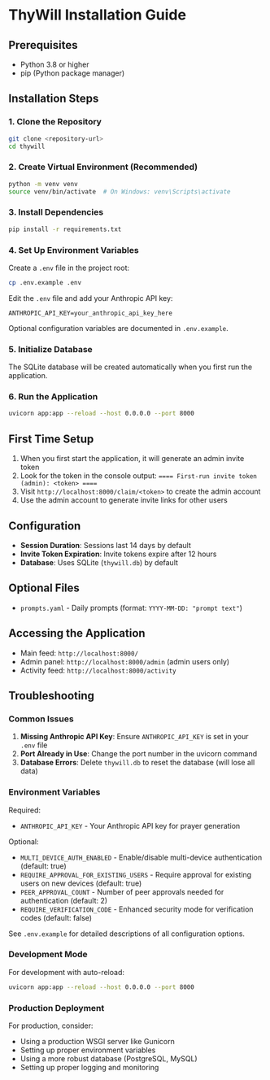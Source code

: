# ThyWill Installation Guide

## Prerequisites

- Python 3.8 or higher
- pip (Python package manager)

## Installation Steps

### 1. Clone the Repository
```bash
git clone <repository-url>
cd thywill
```

### 2. Create Virtual Environment (Recommended)
```bash
python -m venv venv
source venv/bin/activate  # On Windows: venv\Scripts\activate
```

### 3. Install Dependencies
```bash
pip install -r requirements.txt
```

### 4. Set Up Environment Variables
Create a `.env` file in the project root:
```bash
cp .env.example .env
```

Edit the `.env` file and add your Anthropic API key:
```
ANTHROPIC_API_KEY=your_anthropic_api_key_here
```

Optional configuration variables are documented in `.env.example`.

### 5. Initialize Database
The SQLite database will be created automatically when you first run the application.

### 6. Run the Application
```bash
uvicorn app:app --reload --host 0.0.0.0 --port 8000
```

## First Time Setup

1. When you first start the application, it will generate an admin invite token
2. Look for the token in the console output: `==== First-run invite token (admin): <token> ====`
3. Visit `http://localhost:8000/claim/<token>` to create the admin account
4. Use the admin account to generate invite links for other users

## Configuration

- **Session Duration**: Sessions last 14 days by default
- **Invite Token Expiration**: Invite tokens expire after 12 hours
- **Database**: Uses SQLite (`thywill.db`) by default

## Optional Files

- `prompts.yaml` - Daily prompts (format: `YYYY-MM-DD: "prompt text"`)

## Accessing the Application

- Main feed: `http://localhost:8000/`
- Admin panel: `http://localhost:8000/admin` (admin users only)
- Activity feed: `http://localhost:8000/activity`

## Troubleshooting

### Common Issues

1. **Missing Anthropic API Key**: Ensure `ANTHROPIC_API_KEY` is set in your `.env` file
2. **Port Already in Use**: Change the port number in the uvicorn command
3. **Database Errors**: Delete `thywill.db` to reset the database (will lose all data)

### Environment Variables

Required:
- `ANTHROPIC_API_KEY` - Your Anthropic API key for prayer generation

Optional:
- `MULTI_DEVICE_AUTH_ENABLED` - Enable/disable multi-device authentication (default: true)
- `REQUIRE_APPROVAL_FOR_EXISTING_USERS` - Require approval for existing users on new devices (default: true)  
- `PEER_APPROVAL_COUNT` - Number of peer approvals needed for authentication (default: 2)
- `REQUIRE_VERIFICATION_CODE` - Enhanced security mode for verification codes (default: false)

See `.env.example` for detailed descriptions of all configuration options.

### Development Mode

For development with auto-reload:
```bash
uvicorn app:app --reload --host 0.0.0.0 --port 8000
```

### Production Deployment

For production, consider:
- Using a production WSGI server like Gunicorn
- Setting up proper environment variables
- Using a more robust database (PostgreSQL, MySQL)
- Setting up proper logging and monitoring